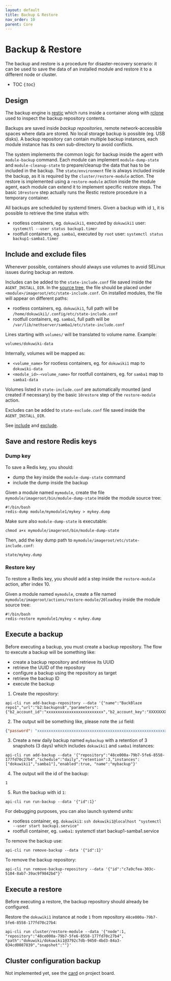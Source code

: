 ```yaml
---
layout: default
title: Backup & Restore
nav_order: 10
parent: Core
---
```


# Backup & Restore

The backup and restore is a procedure for disaster-recovery scenario: it can be used to save the data of an installed
module and restore it to a different node or cluster.

* TOC
{:toc}

## Design

The backup engine is [restic](https://restic.net/) which runs inside a container along with [rclone](https://rclone.org/)
used to inspect the backup repository contents.

Backups are saved inside *backup repositories*, remote network-accessible spaces where data are stored.
No local storage backup is possible (eg. USB disks).
A backup repository can contain multiple backup instances, each module instance has its own sub-directory to avoid conflicts.

The system implements the common logic for backup inside the agent with `module-backup` command.
Each module can implement `module-dump-state` and `module-cleanup-state` to prepare/cleanup the data that has to be included in the backup.
The `state/environment` file is always included inside the backup, as it is required by the `cluster/restore-module` action.
The restore is implemented using a `restore-module` action inside the module agent, each module can extend it to implement specific restore steps.
The basic `10restore` step actually runs the Restic restore procedure in a temporary container.

All backups are scheduled by systemd timers. Given a backup with id `1`, it is possible to retrieve the time status with:
- rootless containers, eg. `dokuwiki1`, executed by `dokuwiki1` user: `systemctl --user status backup1.timer`
- rootfull containers, eg. `samba1`, executed by `root` user: `systemctl status backup1-samba1.timer`

## Include and exclude files

Whenever possible, containers should always use volumes to avoid SELinux issues during backup an restore.

Includes can be added to the `state-include.conf` file saved inside the `AGENT_INSTALL_DIR`.
In the [source tree](modules/images/#source-tree), the file should be placed under `<module>/imageroot/etc/state-include.conf`.
On installed modules, the file will appear on different paths:
- rootless containers, eg. `dokuwiki1`, full path will be `/home/dokuwiki1/.config/etc/state-include.conf`
- rootfull containers, eg. `samba1`,  full path will be  `/var/lib/nethserver/samba1/etc/state-include.conf`

Lines starting with `volumes/` will be translated to volume name. Example:
```
volumes/dokuwiki-data
```

Internally, volumes will be mapped as:
- `<volume_name>` for rootless containers, eg. for `dokuwiki1` map to `dokuwiki-data`
- `<module_id>-<volume_name>` for rootfull containers, eg. for `samba1` map to `samba1-data`

Volumes listed in `state-include.conf` are automatically mounted (and
created if necessary) by the basic `10restore` step of the
`restore-module` action.

Excludes can be added to `state-exclude.conf` file saved inside the `AGENT_INSTALL_DIR`.

See [include](https://restic.readthedocs.io/en/stable/040_backup.html#including-files) and [exclude](https://restic.readthedocs.io/en/stable/040_backup.html#excluding-files).

## Save and restore Redis keys

### Dump key

To save a Redis key, you should:
- dump the key inside the `module-dump-state` command
- include the dump inside the backup

Given a module named `mymodule`, create the file `mymodule/imageroot/bin/module-dump-state` inside the module source tree:
```
#!/bin/bash
redis-dump module/mymodule1/mykey > mykey.dump
```

Make sure also `module-dump-state` is executable:
```
chmod a+x mymodule/imageroot/bin/module-dump-state
```

Then, add the key dump path to `mymodule/imageroot/etc/state-include.conf`:
```
state/mykey.dump
```

### Restore key

To restore a Redis key, you should add a step inside the `restore-module` action, after index 10.

Given a module named `mymodule`, create a file named `mymodule/imageroot/actions/restore-module/20loadkey` inside the module source tree:
```
#!/bin/bash
redis-restore mymodule1/mykey < mykey.dump
```

## Execute a backup

Before executing a backup, you must create a backup repository.
The flow to execute a backup will be something like:
- create a backup repository and retrieve its UUID
- retrieve the UUID of the repository
- configure a backup using the repository as target
- retrieve the backup ID
- execute the backup

1. Create the repository:
```
api-cli run add-backup-repository --data '{"name":"BackBlaze repo1","url":"b2:backupns8","parameters":{"b2_account_id":"xxxxxxxxxxxxxxxxxxxxxxxxx","b2_account_key":"XXXXXXXXXXXXXXXXXXXXXXXXXXXXXXX"},"provider":"backblaze","password":"xxxxxxxxxxxxxxxxxxxxxxxxxxxxxxxxxxxxxxxxxxxxxxxxxxxxxxxxxxxxxxxx"}'
```

2. The output will be something like, please note the `id` field:
```json
{"password": "xxxxxxxxxxxxxxxxxxxxxxxxxxxxxxxxxxxxxxxxxxxxxxxxxxxxxxxxxxxxxxxx", "id": "48ce000a-79b7-5fe6-8558-177fd70c27b4"}
```

3. Create a new daily backup named `mybackup` with a retention of 3 snapshots (3 days) which includes `dokuwiki1` and `samba1` instances:
```
api-cli run add-backup --data '{"repository":"48ce000a-79b7-5fe6-8558-177fd70c27b4","schedule":"daily","retention":3,"instances":["dokuwiki1","samba1"],"enabled":true, "name":"mybackup"}'
```

4. The output will the id of the backup:
```
1
```

5. Run the backup with id `1`:
```
api-cli run run-backup --data '{"id":1}'
```

For debugging purposes, you can also launch systemd units:
- rootless container, eg. `dokuwiki1`: `ssh dokuwiki1@localhost "systemctl --user start backup1.service"`
- rootfull container, eg. `samba1`: systemctl start backup1-samba1.service

To remove the backup use:
```
api-cli run remove-backup --data '{"id":1}'
```

To remove the backup repository:
```
api-cli run remove-backup-repository --data '{"id":"c7a9cfea-303c-5104-8ab7-39ac9f9842bd"}'
```

## Execute a restore

Before executing a restore, the backup repository should already be configured.

Restore the `dokuwiki1` instance at node `1` from repository `48ce000a-79b7-5fe6-8558-177fd70c27b4`:
```
api-cli run cluster/restore-module --data '{"node":1, "repository":"48ce000a-79b7-5fe6-8558-177fd70c27b4", "path":"dokuwiki/dokuwiki1@3792c7db-9450-4bd3-84a3-034cd0087839","snapshot":""}'
```

## Cluster configuration backup

Not implemented yet, see the [card](https://trello.com/c/i5aIgxif/143-cluster-backup-restore) on project board.
